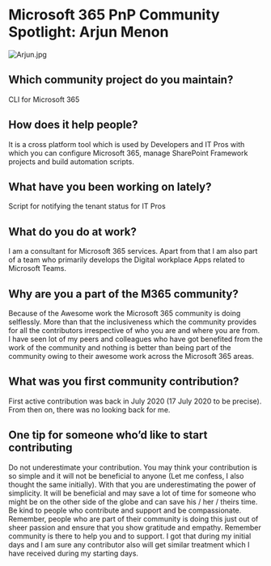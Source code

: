# Microsoft 365 PnP Community Spotlight: Arjun Menon

![Arjun.jpg](https://techcommunity.microsoft.com/t5/image/serverpage/image-id/280855i50A8EDC8EF23A55D/image-size/large?v=v2&px=999 "Arjun.jpg")

## Which community project do you maintain? 

CLI for Microsoft 365 

## How does it help people?  

It is a cross platform tool which is used by Developers and IT Pros with which you can configure Microsoft 365, manage SharePoint Framework projects and build automation scripts. 

## What have you been working on lately? 

Script for notifying the tenant status for IT Pros 

## What do you do at work? 

 I am a consultant for Microsoft 365 services. Apart from that I am also part of a team who primarily develops the Digital workplace Apps related to Microsoft Teams. 

## Why are you a part of the M365 community? 

Because of the Awesome work the Microsoft 365 community is doing selflessly. More than that the inclusiveness which the community provides for all the contributors irrespective of who you are and where you are from. I have seen lot of my peers and colleagues who have got benefited from the work of the community and nothing is better than being part of the community owing to their awesome work across the Microsoft 365 areas. 


## What was you first community contribution? 

 First active contribution was back in July 2020 (17 July 2020 to be precise). From then on, there was no looking back for me. 


## One tip for someone who’d like to start contributing 

 Do not underestimate your contribution. You may think your contribution is so simple and it will not be beneficial to anyone (Let me confess, I also thought the same initially). With that you are underestimating the power of simplicity. It will be beneficial and may save a lot of time for someone who might be on the other side of the globe and can save his / her / theirs time. Be kind to people who contribute and support and be compassionate. Remember, people who are part of their community is doing this just out of sheer passion and ensure that you show gratitude and empathy. Remember community is there to help you and to support. I got that during my initial days and I am sure any contributor also will get similar treatment which I have received during my starting days.
 
